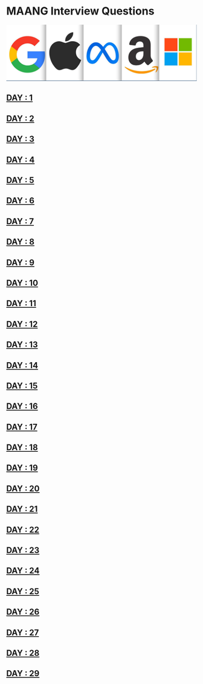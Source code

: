 # MAANG Interview Questions

![MAANG](./images/maang.png)

## [DAY : 1](./DAY%20:%201/readme.md)

## [DAY : 2](./DAY%20:%202/readme.md)

## [DAY : 3](./DAY%20:%203/readme.md)

## [DAY : 4](./DAY%20:%204/readme.md)

## [DAY : 5](./DAY%20:%205/readme.md)

## [DAY : 6](./DAY%20:%206/readme.md)

## [DAY : 7](./DAY%20:%207/readme.md)

## [DAY : 8](./DAY%20:%208/readme.md)

## [DAY : 9](./DAY%20:%209/readme.md)

## [DAY : 10](./DAY%20:%2010/readme.md)

## [DAY : 11](./DAY%20:%2011/readme.md)

## [DAY : 12](./DAY%20:%2012/readme.md)

## [DAY : 13](./DAY%20:%2013/readme.md)

## [DAY : 14](./DAY%20:%2014/readme.md)

## [DAY : 15](./DAY%20:%2015/readme.md)

## [DAY : 16](./DAY%20:%2016/readme.md)

## [DAY : 17](./DAY%20:%2017/readme.md)

## [DAY : 18](./DAY%20:%2018/readme.md)

## [DAY : 19](./DAY%20:%2019/readme.md)

## [DAY : 20](./DAY%20:%2020/readme.md)

## [DAY : 21](./DAY%20:%2021/readme.md)

## [DAY : 22](./DAY%20:%2022/readme.md)

## [DAY : 23](./DAY%20:%2023/readme.md)

## [DAY : 24](./DAY%20:%2024/readme.md)

## [DAY : 25](./DAY%20:%2025/readme.md)

## [DAY : 26](./DAY%20:%2026/readme.md)

## [DAY : 27](./DAY%20:%2027/readme.md)

## [DAY : 28](./DAY%20:%2028/readme.md)

## [DAY : 29](./DAY%20:%2029/readme.md)